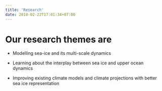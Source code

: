 ```yaml
---
title: 'Research'
date: 2018-02-22T17:01:34+07:00
---
```


# Our research themes are

* Modelling sea-ice and its multi-scale dynamics

* Learning about the interplay between sea ice and upper ocean dynamics

* Improving existing climate models and climate projections with better sea ice representation
